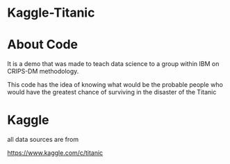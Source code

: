 # Kaggle-Titanic

# About Code


It is a demo that was made to teach data science to a group within IBM on CRIPS-DM methodology.

This code has the idea of knowing what would be the probable people who would have the greatest chance of surviving in the disaster of the Titanic

# Kaggle

all data sources are from 

https://www.kaggle.com/c/titanic
